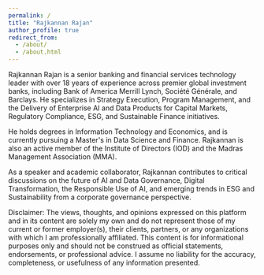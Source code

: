 ```yaml
---
permalink: /
title: "Rajkannan Rajan"
author_profile: true
redirect_from: 
  - /about/
  - /about.html
---
```


Rajkannan Rajan is a senior banking and financial services technology leader with over 18 years of experience across premier global investment banks, including Bank of America Merrill Lynch, Société Générale, and Barclays. He specializes in Strategy Execution, Program Management, and the Delivery of Enterprise AI and Data Products for Capital Markets, Regulatory Compliance, ESG, and Sustainable Finance initiatives.

He holds degrees in Information Technology and Economics, and is currently pursuing a Master's in Data Science and Finance. Rajkannan is also an active member of the Institute of Directors (IOD) and the Madras Management Association (MMA).

As a speaker and academic collaborator, Rajkannan contributes to critical discussions on the future of AI and Data Governance, Digital Transformation, the Responsible Use of AI, and emerging trends in ESG and Sustainability from a corporate governance perspective.

Disclaimer:
The views, thoughts, and opinions expressed on this platform and in its content are solely my own and do not represent those of my current or former employer(s), their clients, partners, or any organizations with which I am professionally affiliated. This content is for informational purposes only and should not be construed as official statements, endorsements, or professional advice. I assume no liability for the accuracy, completeness, or usefulness of any information presented.
